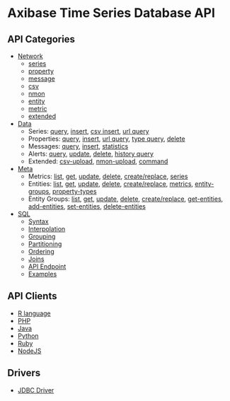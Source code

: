 # Axibase Time Series Database API

## API Categories

* [Network](/api/network#network-api)
  * [series](/api/network/series.md)
  * [property](/api/network/property.md)
  * [message](/api/network/message.md)
  * [csv](/api/network/csv.md)
  * [nmon](/api/network/nmon.md)
  * [entity](/api/network/entity.md)  
  * [metric](/api/network/metric.md)
  * [extended](/api/network/extended-commands.md)
* [Data](/api/data#overview)
  * Series: [query](/api/data/series/query.md), [insert](/api/data/series/insert.md), [csv insert](/api/data/series/csv-insert.md), [url query](/api/data/series/url-query.md)
  * Properties: [query](/api/data/properties/query.md), [insert](/api/data/properties/insert.md), [url query](/api/data/properties/url-query.md), [type query](/api/data/properties/type-query.md), [delete](/api/data/properties/delete.md)
  * Messages: [query](/api/data/messages/query.md), [insert](/api/data/messages/insert.md), [statistics](/api/data/messages/stats-query.md)
  * Alerts: [query](/api/data/alerts/query.md), [update](/api/data/alerts/update.md), [delete](/api/data/alerts/delete.md), [history query](/api/data/alerts/history-query.md)
  * Extended: [csv-upload](/api/data/ext/csv-upload.md), [nmon-upload](/api/data/ext/nmon-upload.md), [command](/api/data/ext/command.md)
* [Meta](/api/meta#overview)
  * Metrics: [list](/api/meta/metric/list.md), [get](/api/meta/metric/get.md), [update](/api/meta/metric/update.md), [delete](/api/meta/metric/delete.md), [create/replace](/api/meta/metric/create-or-replace.md), [series](/api/meta/metric/series.md)
  * Entities: [list](/api/meta/entity/list.md), [get](/api/meta/entity/get.md), [update](/api/meta/entity/update.md), [delete](/api/meta/entity/delete.md), [create/replace](/api/meta/entity/create-or-replace.md), [metrics](/api/meta/entity/metrics.md), [entity-groups](/api/meta/entity/entity-groups.md), [property-types](/api/meta/entity/property-types.md)
  * Entity Groups: [list](/api/meta/entity-group/list.md), [get](/api/meta/entity-group/get.md), [update](/api/meta/entity-group/update.md), [delete](/api/meta/entity-group/delete.md), [create/replace](/api/meta/entity-group/create-or-replace.md), [get-entities](/api/meta/entity-group/get-entities.md), [add-entities](/api/meta/entity-group/add-entities.md), [set-entities](/api/meta/entity-group/set-entities.md), [delete-entities](/api/meta/entity-group/delete-entities.md)
* [SQL](/api/sql#overview)  
	* [Syntax](/api/sql#syntax)
	* [Interpolation](/api/sql#interpolation)
	* [Grouping](/api/sql#grouping)
	* [Partitioning](/api/sql#partitioning)
	* [Ordering](/api/sql#ordering)
	* [Joins](/api/sql#joins)
	* [API Endpoint](/api/sql/api.md#sql-query-api-endpoint)
	* [Examples](/api/sql#examples)

## API Clients

* [R language](https://github.com/axibase/atsd-api-r)
* [PHP](https://github.com/axibase/atsd-api-php)
* [Java](https://github.com/axibase/atsd-api-java)
* [Python](https://github.com/axibase/atsd-api-python)
* [Ruby](https://github.com/axibase/atsd-api-ruby)
* [NodeJS](https://github.com/axibase/atsd-api-nodejs)

## Drivers

* [JDBC Driver](https://github.com/axibase/atsd-jdbc)
